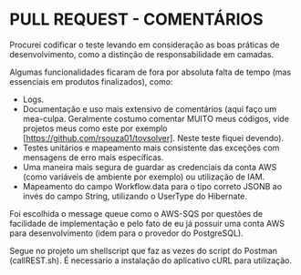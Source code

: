 # PULL REQUEST - COMENTÁRIOS

Procurei codificar o teste levando em consideração as boas práticas de desenvolvimento, como a distinção de responsabilidade em camadas.

Algumas funcionalidades ficaram de fora por absoluta falta de tempo (mas essenciais em produtos finalizados), como:

- Logs.
- Documentação e uso mais extensivo de comentários (aqui faço um mea-culpa. Geralmente costumo comentar MUITO meus códigos, vide projetos meus como este por exemplo 
 [https://github.com/rsouza01/tovsolver]. Neste teste fiquei devendo).
- Testes unitários e mapeamento mais consistente das exceções com mensagens de erro mais específicas.
- Uma maneira mais segura de guardar as credenciais da conta AWS (como variáveis de ambiente por exemplo) ou utilização de IAM. 
- Mapeamento do campo Workflow.data para o tipo correto JSONB ao invés do campo String, utilizando o UserType do Hibernate.

Foi escolhida o message queue como o AWS-SQS por questões de facilidade de implementação e pelo fato de eu já possuir uma conta AWS para desenvolvimento (idem para o provedor do PostgreSQL).

Segue no projeto um shellscript que faz as vezes do script do Postman (callREST.sh). É necessario a instalação do aplicativo cURL para utilização.
